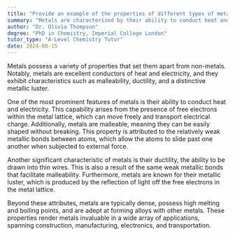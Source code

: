 ```yaml
---
title: "Provide an example of the properties of different types of metals"
summary: "Metals are characterized by their ability to conduct heat and electricity, along with properties such as malleability, ductility, and a distinctive metallic lustre, setting them apart from non-metals."
author: "Dr. Olivia Thompson"
degree: "PhD in Chemistry, Imperial College London"
tutor_type: "A-Level Chemistry Tutor"
date: 2024-08-15
---
```


Metals possess a variety of properties that set them apart from non-metals. Notably, metals are excellent conductors of heat and electricity, and they exhibit characteristics such as malleability, ductility, and a distinctive metallic luster.

One of the most prominent features of metals is their ability to conduct heat and electricity. This capability arises from the presence of free electrons within the metal lattice, which can move freely and transport electrical charge. Additionally, metals are malleable, meaning they can be easily shaped without breaking. This property is attributed to the relatively weak metallic bonds between atoms, which allow the atoms to slide past one another when subjected to external force.

Another significant characteristic of metals is their ductility, the ability to be drawn into thin wires. This is also a result of the same weak metallic bonds that facilitate malleability. Furthermore, metals are known for their metallic luster, which is produced by the reflection of light off the free electrons in the metal lattice.

Beyond these attributes, metals are typically dense, possess high melting and boiling points, and are adept at forming alloys with other metals. These properties render metals invaluable in a wide array of applications, spanning construction, manufacturing, electronics, and transportation.
    